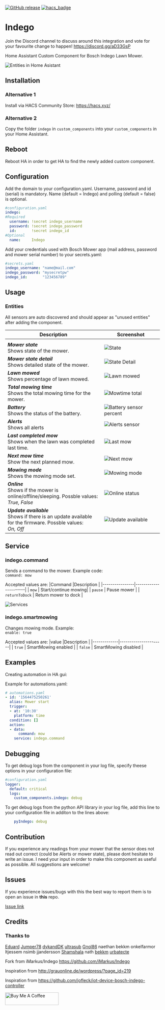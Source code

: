 [![GitHub release](https://img.shields.io/github/release/jm-73/Indego.svg)](https://GitHub.com/jm-73/Indego/releases/) [![hacs_badge](https://img.shields.io/badge/HACS-Default-orange.svg)](https://github.com/custom-components/hacs)

# Indego
Join the Discord channel to discuss around this integration and vote for your favourite change to happen!
https://discord.gg/aD33GsP

Home Assistant Custom Component for Bosch Indego Lawn Mower.

![Entities in Home Asistant](/doc/0-Sensors_3.png)

## Installation

### Alternative 1
Install via HACS Community Store: https://hacs.xyz/
### Alternative 2
Copy the folder `indego` in `custom_components` into your `custom_components` in your Home Assistant.

## Reboot
Reboot HA in order to get HA to find the newly added custom component.

## Configuration
Add the domain to your configuration.yaml. Username, password and id (serial) is mandatory. Name (default = Indego) and polling (default = false) is optional.
``` yaml
#configuration.yaml
indego:
#Required
  username: !secret indego_username
  password: !secret indego_password
  id:       !secret indego_id
#Optional
  name:     Indego
```

Add your credentials used with Bosch Mower app (mail address, password and mower serial number) to your secrets.yaml: 
``` yaml
#secrets.yaml
indego_username: "name@mail.com"
indego_password: "mysecretpw"
indego_id:       "123456789"
```
## Usage

### Entities
 All sensors are auto discovered and should appear as "unused entities" after adding the component.

| Description | Screenshot |
|-------------|------------|
| <img width=400/> | <img width=325/> |
***Mower state***<br>Shows state of the mower. | ![State](/doc/1-State_2.png)
***Mower state detail***<br>Shows detailed state of the mower. | ![State Detail](/doc/2-StateDetail_1.png)
***Lawn mowed***<br>Shows percentage of lawn mowed. | ![Lawn mowed](/doc/3-LawnMowed_3.png)
***Total mowing time***<br>Shows the total mowing time for the mower. | ![Mowtime total](/doc/4-MowTime_3.png)
***Battery***<br>Shows the status of the battery. | ![Battery sensor percent](/doc/5-Battery_3.png)
***Alerts***<br>Shows all alerts | ![Alerts sensor](/doc/7-Alerts_3.png)
***Last completed mow***<br>Shows when the lawn was completed last time. | ![Last mow](/doc/8-LastCompleted_3.png)
***Next mow time***<br>Show the next planned mow. | ![Next mow](/doc/9-NextMow_3.png)
***Mowing mode***<br>Shows the mowing mode set. | ![Mowing mode](/doc/10-MowingMode_2.png)
***Online***<br>Shows if the mower is online/offline/sleeping. Possble values:<br> *True, False* | ![Online status](/doc/11-Online_3.png)
***Update available***<br>Shows if there is an update available for the firmware. Possble values:<br> *On, Off* | ![Update available](/doc/12-Update_4.png)



## Service

### indego.command ####
Sends a command to the mower. Example code:<br>
`command: mow`

Accepted values are:
|Command         |Description           |
|----------------|----------------------|
| `mow`          | Start/continue mowing|
| `pause`        | Pause mower          |
| `returnToDock` | Return mower to dock |

![Services](/doc/S1-Command1.png)

### indego.smartmowing ####
Changes mowing mode. Example:<br>
`enable: true`

Accepted values are:
|value        |Description           |
|-------------|----------------------|
| `true`      | SmartMowing enabled  |
| `false`     | SmartMowing disabled |


## Examples
Creating automation in HA gui:

Example for automations.yaml:

``` yaml
# automations.yaml
- id: '1564475250261'
  alias: Mower start
  trigger:
  - at: '10:30'
    platform: time
  condition: []
  action:
  - data:
      command: mow
    service: indego.command
```

## Debugging
To get debug logs from the component in your log file, specify theese options in your configuration file:

``` yaml
#configuration.yaml
logger: 
  default: critical 
  logs: 
    custom_components.indego: debug 
```

To get debug logs from the python API library in your log file, add this line to your configuration file in additon to the lines above:

``` yaml
    pyIndego: debug
```

## Contribution
If you experience any readings from your mower that the sensor does not read out correct (could be Alerts or mower state), please dont hesitate to write an issue. I need your input in order to make this component as useful as possible. All suggestions are welcome!

## Issues
If you experience issues/bugs with this the best way to report them is to open an issue in **this** repo.

[Issue link](https://github.com/jm-73/Indego/issues)


## Credits

### Thanks to
[Eduard](https://github.com/eavanvalkenburg)
[Jumper78](https://github.com/Jumper78)
[dykandDK](https://github.com/dykandDK)
[ultrasub](https://github.com/UltraSub)
[Gnol86](https://github.com/Gnol86)
naethan bekkm onkelfarmor ltjessem nsimb jjandersson
[Shamshala](https://github.com/Shamshala)
nath
[bekkm](https://github.com/bekkm)
[urbatecte](https://github.com/urbatecte)

Fork from iMarkus/Indego https://github.com/iMarkus/Indego

Inspiration from http://grauonline.de/wordpress/?page_id=219

Inspiration from https://github.com/jofleck/iot-device-bosch-indego-controller

<a href="https://www.buymeacoffee.com/jm73" target="_blank"><img src="https://cdn.buymeacoffee.com/buttons/default-orange.png" alt="Buy Me A Coffee" height="41" width="174"></a>
